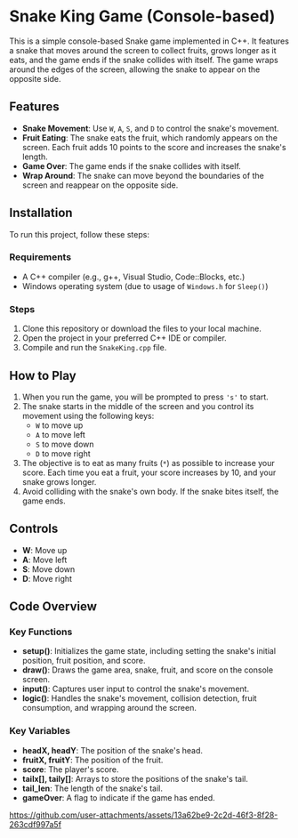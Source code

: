 # Snake King Game (Console-based)

This is a simple console-based Snake game implemented in C++. It features a snake that moves around the screen to collect fruits, grows longer as it eats, and the game ends if the snake collides with itself. The game wraps around the edges of the screen, allowing the snake to appear on the opposite side.

## Features
- **Snake Movement**: Use `W`, `A`, `S`, and `D` to control the snake's movement.
- **Fruit Eating**: The snake eats the fruit, which randomly appears on the screen. Each fruit adds 10 points to the score and increases the snake's length.
- **Game Over**: The game ends if the snake collides with itself.
- **Wrap Around**: The snake can move beyond the boundaries of the screen and reappear on the opposite side.

## Installation

To run this project, follow these steps:

### Requirements
- A C++ compiler (e.g., g++, Visual Studio, Code::Blocks, etc.)
- Windows operating system (due to usage of `Windows.h` for `Sleep()`)

### Steps
1. Clone this repository or download the files to your local machine.
2. Open the project in your preferred C++ IDE or compiler.
3. Compile and run the `SnakeKing.cpp` file.

## How to Play

1. When you run the game, you will be prompted to press `'s'` to start.
2. The snake starts in the middle of the screen and you control its movement using the following keys:
   - `W` to move up
   - `A` to move left
   - `S` to move down
   - `D` to move right
3. The objective is to eat as many fruits (`*`) as possible to increase your score. Each time you eat a fruit, your score increases by 10, and your snake grows longer.
4. Avoid colliding with the snake's own body. If the snake bites itself, the game ends.

## Controls
- **W**: Move up
- **A**: Move left
- **S**: Move down
- **D**: Move right

## Code Overview

### Key Functions
- **setup()**: Initializes the game state, including setting the snake's initial position, fruit position, and score.
- **draw()**: Draws the game area, snake, fruit, and score on the console screen.
- **input()**: Captures user input to control the snake's movement.
- **logic()**: Handles the snake's movement, collision detection, fruit consumption, and wrapping around the screen.

### Key Variables
- **headX, headY**: The position of the snake's head.
- **fruitX, fruitY**: The position of the fruit.
- **score**: The player's score.
- **tailx[], taily[]**: Arrays to store the positions of the snake's tail.
- **tail_len**: The length of the snake's tail.
- **gameOver**: A flag to indicate if the game has ended.



https://github.com/user-attachments/assets/13a62be9-2c2d-46f3-8f28-263cdf997a5f
